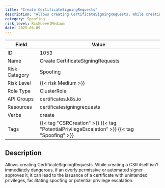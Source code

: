 ```yaml
---
title: "Create CertificateSigningRequests"
description: "Allows creating CertificateSigningRequests. While creating a CSR itself isn't immediately dangerous, if an overly permissive or automated signer approves it, it can lead to the issuance of a certificate with unintended privileges, facilitating spoofing or potential privilege escalation."
category: Spoofing
risk_level: RiskLevelMedium
date: 2025-06-09
---
```


| Field         | Value                                                                                       |
| ------------- | ------------------------------------------------------------------------------------------- |
| ID            | 1053                                                                                        |
| Name          | Create CertificateSigningRequests                                                           |
| Risk Category | Spoofing                                                                                    |
| Risk Level    | {{< risk Medium >}}                                                                         |
| Role Type     | ClusterRole                                                                                 |
| API Groups    | certificates.k8s.io                                                                         |
| Resources     | certificatesigningrequests                                                                  |
| Verbs         | create                                                                                      |
| Tags          | {{< tag "CSRCreation" >}} {{< tag "PotentialPrivilegeEscalation" >}} {{< tag "Spoofing" >}} |

## Description

Allows creating CertificateSigningRequests. While creating a CSR itself isn't immediately dangerous, if an overly permissive or automated signer approves it, it can lead to the issuance of a certificate with unintended privileges, facilitating spoofing or potential privilege escalation.
